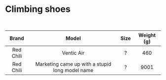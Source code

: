 # Climbing shoes

<br>

|   Brand   |   Model    | Size  | Weight (g) |
| :-------: | :--------: | :---: | :--------: |
| Red Chili | Ventic Air |   ?   |    460     |
| Red Chili | Marketing came up with a stupid long model name |   ?   |    9001     |
